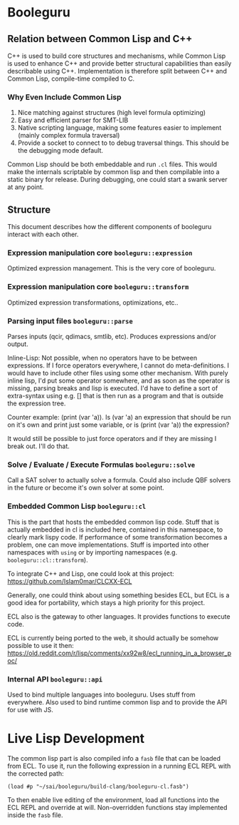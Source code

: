 # Booleguru

## Relation between Common Lisp and C++

C++ is used to build core structures and mechanisms, while Common Lisp is used
to enhance C++ and provide better structural capabilities than easily
describable using C++. Implementation is therefore split between C++ and Common
Lisp, compile-time compiled to C.

### Why Even Include Common Lisp

  1. Nice matching against structures (high level formula optimizing)
  2. Easy and efficient parser for SMT-LIB
  3. Native scripting language, making some features easier to implement
     (mainly complex formula traversal)
  4. Provide a socket to connect to to debug traversal things. This should be
     the debugging mode default.

Common Lisp should be both embeddable and run `.cl` files. This would make the
internals scriptable by common lisp and then compilable into a static binary
for release. During debugging, one could start a swank server at any point.

## Structure

This document describes how the different components of booleguru interact with
each other.

### Expression manipulation core `booleguru::expression`

Optimized expression management. This is the very core of booleguru.

### Expression manipulation core `booleguru::transform`

Optimized expression transformations, optimizations, etc..

### Parsing input files `booleguru::parse`

Parses inputs (qcir, qdimacs, smtlib, etc). Produces expressions and/or output.

Inline-Lisp: Not possible, when no operators have to be between expressions. If
I force operators everywhere, I cannot do meta-definitions. I would have to
include other files using some other mechanism. With purely inline lisp, I'd put
some operator somewhere, and as soon as the operator is missing, parsing breaks
and lisp is executed. I'd have to define a sort of extra-syntax using e.g. []
that is then run as a program and that is outside the expression tree.

Counter example: (print (var 'a)). Is (var 'a) an expression that should be run
on it's own and print just some variable, or is (print (var 'a)) the expression?

It would still be possible to just force operators and if they are missing I
break out. I'll do that.

### Solve / Evaluate / Execute Formulas `booleguru::solve`

Call a SAT solver to actually solve a formula. Could also include QBF solvers
in the future or become it's own solver at some point.

### Embedded Common Lisp `booleguru::cl`

This is the part that hosts the embedded common lisp code. Stuff that is
actually embedded in cl is included here, contained in this namespace, to
clearly mark lispy code. If performance of some transformation becomes a
problem, one can move implementations. Stuff is imported into other namespaces
with `using` or by importing namespaces (e.g. `booleguru::cl::transform`).

To integrate C++ and Lisp, one could look at this project:
https://github.com/Islam0mar/CLCXX-ECL

Generally, one could think about using something besides ECL, but ECL is a good
idea for portability, which stays a high priority for this project.

ECL also is the gateway to other languages. It provides functions to execute
code.

ECL is currently being ported to the web, it should actually be somehow possible
to use it then: https://old.reddit.com/r/lisp/comments/xx92w8/ecl_running_in_a_browser_poc/

### Internal API `booleguru::api`

Used to bind multiple languages into booleguru. Uses stuff from everywhere.
Also used to bind runtime common lisp and to provide the API for use with JS.

# Live Lisp Development

The common lisp part is also compiled info a `fasb` file that can be loaded from
ECL. To use it, run the following expression in a running ECL REPL with the
corrected path:

```
(load #p "~/sai/booleguru/build-clang/booleguru-cl.fasb")
```

To then enable live editing of the environment, load all functions into the ECL
REPL and override at will. Non-overridden functions stay implemented inside the
`fasb` file.
